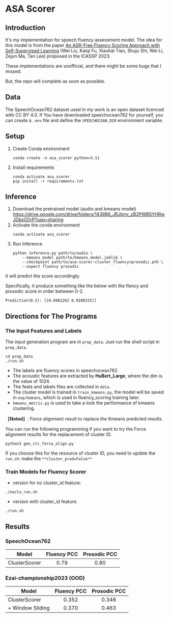 # ASA Scorer

## Introduction
It's my implementation for speech fluency assessment model. 
The idea for this model is from the paper [An ASR-Free Fluency Scoring Approach with Self-Supervised Learning](<https://arxiv.org/abs/2302.09928>) (Wei Liu, Kaiqi Fu, Xiaohai Tian, Shuju Shi, Wei Li, Zejun Ma, Tan Lee) proposed in the ICASSP 2023.

These implementations are unofficial, and there might be some bugs that I missed.

But, the repo will complete as soon as possible.

## Data
The SpeechOcean762 dataset used in my work is an open dataset licenced with CC BY 4.0. 
If You have downloaded speechocean762 for yourself, you can create a `.env` file and define the `SPEECHOCEAN_DIR` environment variable.

## Setup
1. Create Conda environment
    ```
    conda create -n asa_scorer python=3.11
    ```
2. Install requirements 
    ```
    conda activate asa_scorer
    pip install -r requirements.txt
    ```

## Inference
1. Download the pretrained model (audio and kmeans model)
    https://drive.google.com/drive/folders/1439B6_JRJbmr_zB2PWBSYHRwJDbxGDrP?usp=sharing
2. Activate the conda environment
    ```
    conda activate asa_scorer
    ```
3. Run Inference
    ```
    python inference.py path/to/audio \
        --kmeans_model path/to/kmeans_model.joblib \
        --checkpoint path/to/asa-scorer-cluster_fluency+prosodic.pth \ 
        --aspect fluency prosodic
    ```

It will predict the score accordingly.

Specifically, it produce something like the below with the flency and prosodic score in order between 0-2.

    Prediction(0-2): [[0.8962262 0.9108325]]

## Directions for The Programs
### The Input Features and Labels
The input generation program are in `prep_data`.
Just run the shell script in `prep_data`.
```
cd prep_data
./run.sh
```
- The labels are fluency scores in speechocean762.
- The acoustic features are extracted by **HuBert_Large**, where the dim is the value of 1024.
- The feats and labels files are collected in `data`.
- The cluster model is trained in `train_kmeans.py`, the model will be saved in `exp/kmeans`, which is used in fluency_scoring training later. 
- `kmeans_metric.py` is used to take a look the performance of kmeans clustering.

【**Noted**】: Force alignment result to replace the Kmeans predicted results

You can run the following programming if you want to try the Force alignment results for the replacement of cluster ID. 
```
python3 gen_ctc_force_align.py
```
If you choose this for the resource of cluster ID, you need to update the `run.sh`: make the `**cluster_pred=False**`

### Train Models for Fluency Scorer
- version for no cluster_id feature:
```
./noclu_run.sh
```
- version with cluster_id feature:
```
./run.sh
```

## Results
### SpeechOcean762
| Model             | Fluency PCC | Prosodic PCC |
|-------------------|:-----------:|:------------:|
| ClusterScorer     |    0.79     |     0.80     |

### Ezai-championship2023 (OOD)
| Model             | Fluency PCC | Prosodic PCC |
|-------------------|:-----------:|:------------:|
| ClusterScorer     |   0.352    |    0.346    |
| + Window Sliding  |   0.370    |    0.463    |


